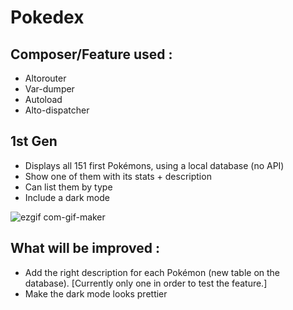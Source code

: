 # Pokedex

## Composer/Feature used :
- Altorouter
- Var-dumper
- Autoload
- Alto-dispatcher

## 1st Gen
- Displays all 151 first Pokémons, using a local database (no API)
- Show one of them with its stats + description
- Can list them by type
- Include a dark mode

![ezgif com-gif-maker](https://user-images.githubusercontent.com/97042301/169237695-021c086d-8689-46aa-b534-173a4f1323de.gif)

## What will be improved :
- Add the right description for each Pokémon (new table on the database). [Currently only one in order to test the feature.]
- Make the dark mode looks prettier 
